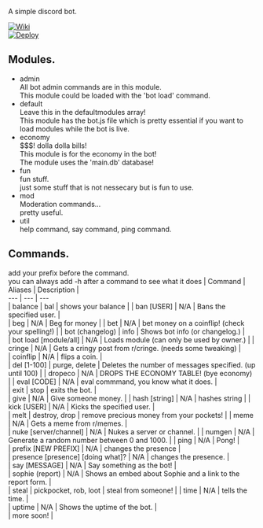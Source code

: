 
A simple discord bot.  
  
[![Wiki](https://img.icons8.com/ios/32/000000/wikipedia.png)](https://www.github.com/codeducks/xBOT/wiki)  
[![Deploy](https://www.herokucdn.com/deploy/button.svg)](https://heroku.com/deploy?template=https://github.com/codeducks/xBOT/tree/master)

## Modules.

* admin  
All bot admin commands are in this module.  
This module could be loaded with the 'bot load' command.
* default  
Leave this in the defaultmodules array!  
This module has the bot.js file which is pretty essential if you want to load modules while the bot is live.
* economy  
$$$! dolla dolla bills!  
This module is for the economy in the bot!  
The module uses the 'main.db' database!
* fun  
fun stuff.  
just some stuff that is not nessecary but is fun to use.
* mod  
Moderation commands...  
pretty useful.
* util  
help command, say command, ping command.



## Commands.  
add your prefix before the command.  
you can always add -h after a command to see what it does
| Command | Aliases | Description |  
--- | --- | ---   
| balance | bal | shows your balance |
| ban [USER] | N/A | Bans the specified user. |  
| beg | N/A | Beg for money |
| bet | N/A | bet money on a coinflip! (check your spelling!) |
| bot (changelog) | info | Shows bot info (or changelog.) |  
| bot load [module/all] | N/A | Loads module (can only be used by owner.) |
| cringe | N/A | Gets a cringy post from r/cringe. (needs some tweaking) |  
| coinflip | N/A | flips a coin. |  
| del [1-100] | purge, delete | Deletes the number of messages specified. (up until 100) |
| dropeco | N/A | DROPS THE ECONOMY TABLE! (bye economy) |
| eval [CODE] | N/A | eval commmand, you know what it does.  |  
| exit | stop | exits the bot. |  
| give | N/A | Give someone money. | 
| hash [string] | N/A | hashes string |
| kick [USER] | N/A | Kicks the specified user. |  
| melt | destroy, drop | remove precious money from your pockets! |
| meme | N/A | Gets a meme from r/memes. |  
| nuke [server/channel] | N/A | Nukes a server or channel. |
| numgen | N/A | Generate a random number between 0 and 1000. |
| ping | N/A | Pong! |  
| prefix [NEW PREFIX] | N/A | changes the presence |  
| presence [presence] [doing what]? | N/A | changes the presence.  |  
| say [MESSAGE] | N/A | Say something as the bot! |  
| sophie (report) | N/A | Shows an embed about Sophie and a link to the report form. |  
| steal | pickpocket, rob, loot | steal from someone! |
| time | N/A | tells the time. |  
| uptime | N/A | Shows the uptime of the bot. |  
| more soon! |


